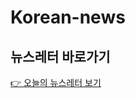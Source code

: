 # Korean-news

## 뉴스레터 바로가기

[👉 오늘의 뉴스레터 보기](https://github.com/Song2505/Korean-news/raw/main/src/frontend/src/components/newsletter_2024-06-02.html)
